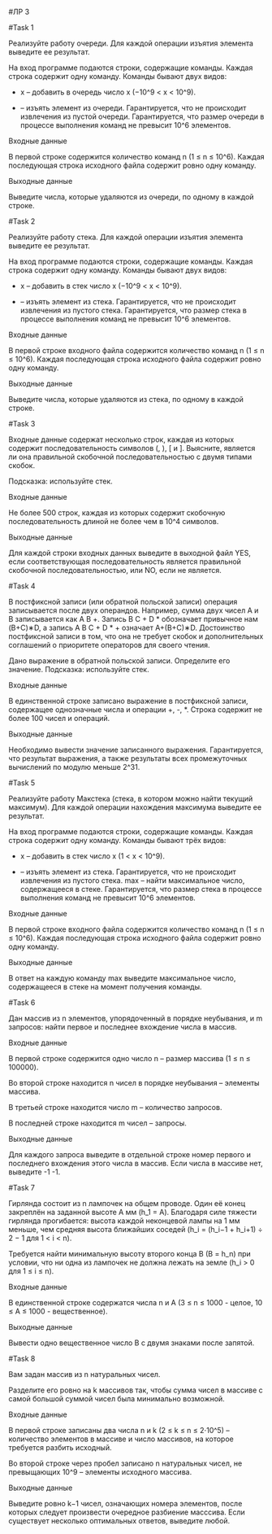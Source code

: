 #ЛР 3

#Task 1

Реализуйте работу очереди. Для каждой операции изъятия элемента выведите ее результат.

На вход программе подаются строки, содержащие команды. Каждая строка содержит одну команду. Команды бывают двух видов:

+ x – добавить в очередь число x (−10^9 < x < 10^9).
- – изъять элемент из очереди. Гарантируется, что не происходит извлечения из пустой очереди.
Гарантируется, что размер очереди в процессе выполнения команд не превысит 10^6 элементов.

Входные данные

В первой строке содержится количество команд n (1 ≤ n ≤ 10^6). Каждая последующая строка исходного файла содержит ровно одну команду.

Выходные данные

Выведите числа, которые удаляются из очереди, по одному в каждой строке.


#Task 2

Реализуйте работу стека. Для каждой операции изъятия элемента выведите ее результат.

На вход программе подаются строки, содержащие команды. Каждая строка содержит одну команду. Команды бывают двух видов:

+ x – добавить в стек число x (−10^9 < x < 10^9).
- – изъять элемент из стека. Гарантируется, что не происходит извлечения из пустого стека.
Гарантируется, что размер стека в процессе выполнения команд не превысит 10^6 элементов.

Входные данные

В первой строке входного файла содержится количество команд n (1 ≤ n ≤ 10^6). Каждая последующая строка исходного файла содержит ровно одну команду.

Выходные данные

Выведите числа, которые удаляются из стека, по одному в каждой строке.


#Task 3

Входные данные содержат несколько строк, каждая из которых содержит последовательность символов (, ), [ и ]. Выясните, является ли она правильной скобочной последовательностью с двумя типами скобок.

Подсказка: используйте стек.

Входные данные

Не более 500 строк, каждая из которых содержит скобочную последовательность длиной не более чем в 10^4 символов.

Выходные данные

Для каждой строки входных данных выведите в выходной файл YES, если соответствующая последовательность является правильной скобочной последовательностью, или NO, если не является.


#Task 4

В постфиксной записи (или обратной польской записи) операция записывается после двух операндов. Например, сумма двух чисел A и B записывается как A B +. Запись B C + D * обозначает привычное нам 
(B+C)∗D, а запись A B C + D * + означает A+(B+C)∗D. Достоинство постфиксной записи в том, что она не требует скобок и дополнительных соглашений о приоритете операторов для своего чтения.

Дано выражение в обратной польской записи. Определите его значение. Подсказка: используйте стек.

Входные данные

В единственной строке записано выражение в постфиксной записи, содержащее однозначные числа и операции +, -, *. Строка содержит не более 100 чисел и операций.

Выходные данные

Необходимо вывести значение записанного выражения. Гарантируется, что результат выражения, а также результаты всех промежуточных вычислений по модулю меньше 2^31.


#Task 5

Реализуйте работу Макстека (стека, в котором можно найти текущий максимум). Для каждой операции нахождения максимума выведите ее результат.

На вход программе подаются строки, содержащие команды. Каждая строка содержит одну команду. Команды бывают трёх видов:

+ x – добавить в стек число x (1 < x < 10^9).
- – изъять элемент из стека. Гарантируется, что не происходит извлечения из пустого стека.
max – найти максимальное число, содержащееся в стеке.
Гарантируется, что размер стека в процессе выполнения команд не превысит 10^6 элементов.

Входные данные

В первой строке входного файла содержится количество команд n (1 ≤ n ≤ 10^6). Каждая последующая строка исходного файла содержит ровно одну команду.

Выходные данные

В ответ на каждую команду max выведите максимальное число, содержащееся в стеке на момент получения команды.


#Task 6

Дан массив из n элементов, упорядоченный в порядке неубывания, и m запросов: найти первое и последнее вхождение числа в массив.

Входные данные

В первой строке содержится одно число n – размер массива (1 ≤ n ≤ 100000).

Во второй строке находится n чисел в порядке неубывания – элементы массива.

В третьей строке находится число m – количество запросов.

В последней строке находится m чисел – запросы.

Выходные данные

Для каждого запроса выведите в отдельной строке номер первого и последнего вхождения этого числа в массив. Если числа в массиве нет, выведите -1 -1.


#Task 7

Гирлянда состоит из n лампочек на общем проводе. Один её конец закреплён на заданной высоте A мм (h_1 = A). Благодаря силе тяжести гирлянда прогибается: высота каждой неконцевой лампы на 
1 мм меньше, чем средняя высота ближайших соседей (h_i = (h_i−1 + h_i+1) ÷ 2 − 1 для 1 < i < n).

Требуется найти минимальную высоту второго конца B (B = h_n) при условии, что ни одна из лампочек не должна лежать на земле (h_i > 0 для 1 ≤ i ≤ n).

Входные данные

В единственной строке содержатся числа n и A (3 ≤ n ≤ 1000 - целое, 10 ≤ A ≤ 1000 - вещественное).

Выходные данные

Вывести одно вещественное число B с двумя знаками после запятой.


#Task 8

Вам задан массив из n натуральных чисел.

Разделите его ровно на k массивов так, чтобы сумма чисел в массиве с самой большой суммой чисел была минимально возможной.

Входные данные

В первой строке записаны два числа n и k (2 ≤ k ≤ n ≤ 2⋅10^5) – количество элементов в массиве и число массивов, на которое требуется разбить исходный.

Во второй строке через пробел записано n натуральных чисел, не превыщающих 10^9 – элементы исходного массива.

Выходные данные

Выведите ровно k−1 чисел, означающих номера элементов, после которых следует произвести очередное разбиение масссива. Если существует несколько оптимальных ответов, выведите любой.
